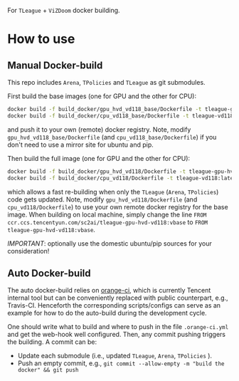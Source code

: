 
For `TLeague` + `ViZDoom` docker building. 


# How to use
## Manual Docker-build
This repo includes `Arena`, `TPolicies` and `TLeague` as git submodules.

First build the base images (one for GPU and the other for CPU):
```bash
docker build -f build_docker/gpu_hvd_vd118_base/Dockerfile -t tleague-gpu-hvd-vd118:vbase .
docker build -f build_docker/cpu_vd118_base/Dockerfile -t tleague-vd118:vbase .
```
and push it to your own (remote) docker registry.
Note, modify `gpu_hvd_vd118_base/Dockerfile` (and `cpu_vd118_base/Dockerfile`) if you don't need to use a mirror site for ubuntu and pip.

Then build the full image (one for GPU and the other for CPU):
```bash
docker build -f build_docker/gpu_hvd_vd118/Dockerfile -t tleague-gpu-hvd-vd118:latest .
docker build -f build_docker/cpu_vd118/Dockerfile -t tleague-vd118:latest .
```
which allows a fast re-building when only the `TLeague` (`Arena`, `TPolicies`) code gets updated. 
Note, modify `gpu_hvd_vd118/Dockerfile` (and `cpu_vd118/Dockerfile`) to use your own remote docker registry for the base image.
When building on local machine, 
simply change the line `FROM ccr.ccs.tencentyun.com/sc2ai/tleague-gpu-hvd-vd118:vbase` to `FROM tleague-gpu-hvd-vd118:vbase`.

*IMPORTANT*:
optionally use the domestic ubuntu/pip sources for your consideration!

## Auto Docker-build
The auto docker-build relies on [orange-ci](http://orange-ci.oa.com),
which is currently Tencent internal tool but can be conveniently replaced with public counterpart, e.g., Travis-CI.
Henceforth the corresponding scripts/configs can serve as an example for how to do the auto-build during the development cycle.

One should write what to build and where to push in the file `.orange-ci.yml` and get the web-hook well configured.
Then, any commit pushing triggers the building.
A commit can be:
* Update each submodule (i.e., updated `TLeague`, `Arena`, `TPolicies` ).
* Push an empty commit, e.g., `git commit --allow-empty -m "build the docker" && git push`
